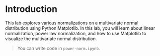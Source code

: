# Introduction

This lab explores various normalizations on a multivariate normal distribution using Python Matplotlib. In this lab, you will learn about linear normalization, power law normalization, and how to use Matplotlib to visualize the multivariate normal distribution.

> You can write code in `power-norm.ipynb`.
